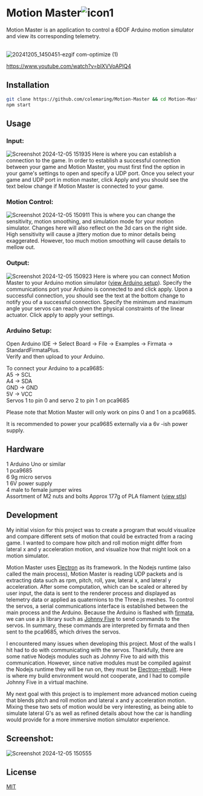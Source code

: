 # Motion Master![icon1](https://github.com/colemaring/Motion-Master/assets/65455664/c22a50dd-2108-4e5d-b7ea-bf9f34ffd181)


Motion Master is an application to control a 6DOF Arduino motion simulator and view its corresponding telemetry.   
<br>

![20241205_1450451-ezgif com-optimize (1)](https://github.com/user-attachments/assets/0156f9c3-cb6b-45a5-993d-2921084a7c35)

https://www.youtube.com/watch?v=blXVVoAPlQ4   

## Installation
```bash
git clone https://github.com/colemaring/Motion-Master && cd Motion-Master && npm i
npm start
```

## Usage

### Input: 
![Screenshot 2024-12-05 151935](https://github.com/user-attachments/assets/002f3638-0f77-4734-b9f2-108888d5e76d)
Here is where you can establish a connection to the game. In order to establish a successful connection between your game and Motion Master, you must first find the option in your game's settings to open and specify a UDP port. Once you select your game and UDP port in motion master, click Apply and you should see the text below change if Motion Master is connected to your game.
### Motion Control: 
![Screenshot 2024-12-05 150911](https://github.com/user-attachments/assets/cb3deea0-609a-41c7-88cb-8f1cdbe0ef07)
This is where you can change the sensitivity, motion smoothing, and simulation mode for your motion simulator. Changes here will also reflect on the 3d cars on the right side. High sensitivity will cause a jittery motion due to minor details being exaggerated. However, too much motion smoothing will cause details to mellow out.
### Output: 
![Screenshot 2024-12-05 150923](https://github.com/user-attachments/assets/1c67879d-c67b-4b44-b28b-dffb04d63293)
Here is where you can connect Motion Master to your Arduino motion simulator ([view Arduino setup](#arduino-setup)). Specify the communications port your Arduino is connected to and click apply. Upon a successful connection, you should see the text at the bottom change to notify you of a successful connection. Specify the minimum and maximum angle your servos can reach given the physical constraints of the linear actuator. Click apply to apply your settings.
### Arduino Setup:
Open Arduino IDE -> Select Board -> File -> Examples -> Firmata -> StandardFirmataPlus.   
Verify and then upload to your Arduino.   

To connect your Arduino to a pca9685:  
A5 -> SCL  
A4 -> SDA  
GND -> GND  
5V -> VCC  
Servos 1 to pin 0 and servo 2 to pin 1 on pca9685   

Please note that Motion Master will only work on pins 0 and 1 on a pca9685. 

It is recommended to power your pca9685 externally via a 6v -ish power supply.

## Hardware
1 Arduino Uno or similar   
1 pca9685  
6 9g micro servos  
1 6V power supply  
4 male to female jumper wires  
Assortment of M2 nuts and bolts
Approx 177g of PLA filament ([view stls](https://github.com/colemaring/Motion-Master/tree/main/stls/6dof))


## Development
My initial vision for this project was to create a program that would visualize and compare different sets of motion that could be extracted from a racing game. I wanted to compare how pitch and roll motion might differ from lateral x and y acceleration motion, and visualize how that might look on a motion simulator. 

Motion Master uses [Electron](https://www.electronjs.org/) as its framework. In the Nodejs runtime (also called the main process), Motion Master is reading UDP packets and is extracting data such as rpm, pitch, roll, yaw, lateral x, and lateral y acceleration. After some computation, which can be scaled or altered by user input, the data is sent  to the renderer process and displayed as telemetry data or applied as quaternions to the Three.js meshes. To control the servos, a serial communications interface is established between the main process and the Arduino. Because the Arduino is flashed with [firmata](https://github.com/firmata/arduino), we can use a js library such as [Johnny Five](https://johnny-five.io/) to send commands to the servos. In summary, these commands are interpreted by firmata and then sent to the pca9685, which drives the servos. 

I encountered many issues when developing this project. Most of the walls I hit had to do with communicating with the servos. Thankfully, there are some native Nodejs modules such as Johnny Five to aid with this communication. However, since native modules must be compiled against the Nodejs runtime they will be run on, they must be [Electron-rebuilt](https://github.com/electron/rebuild). Here is where my build environment would not cooperate, and I had to compile Johnny Five in a virtual machine.

My next goal with this project is to implement more advanced motion cueing that blends pitch and roll motion and lateral x and y acceleration motion. Mixing these two sets of motion would be very interesting, as being able to simulate lateral G's as well as refined details about how the car is handling would provide for a more immersive motion simulator experience.

## Screenshot:
![Screenshot 2024-12-05 150555](https://github.com/user-attachments/assets/6d280c09-367a-4428-939f-3e095f9e6275)

## License
[MIT](https://choosealicense.com/licenses/mit/)
